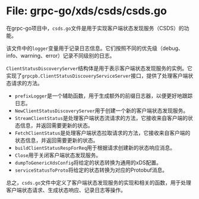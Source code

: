 # File: grpc-go/xds/csds/csds.go

在grpc-go项目中，`csds.go`文件是用于实现客户端状态发现服务（CSDS）的功能。

该文件中的`logger`变量用于记录日志信息。它们按照不同的优先级（debug、info、warning、error）记录不同级别的日志。

`ClientStatusDiscoveryServer`结构体是用于表示客户端状态发现服务的实例。它实现了`grpcpb.ClientStatusDiscoveryServiceServer`接口，提供了处理客户端状态请求的方法。

- `prefixLogger`是一个辅助函数，用于生成额外的前缀日志器，以便更好地跟踪日志。
- `NewClientStatusDiscoveryServer`用于创建一个新的客户端状态发现服务。
- `StreamClientStatus`是处理客户端状态流请求的方法，它接收来自客户端的状态信息，并返回需要更新的状态。
- `FetchClientStatus`是处理客户端状态拉取请求的方法，它接收来自客户端的状态信息，并返回需要更新的状态。
- `buildClientStatusRespForReq`用于根据请求创建新的状态响应消息。
- `Close`用于关闭客户端状态发现服务。
- `dumpToGenericXdsConfig`将给定的状态转换为通用的xDS配置。
- `serviceStatusToProto`将给定的状态转换为对应的Protobuf消息。

总之，`csds.go`文件中定义了客户端状态发现服务的实现和相关的函数，用于处理客户端状态请求、生成状态响应、记录日志等操作。

